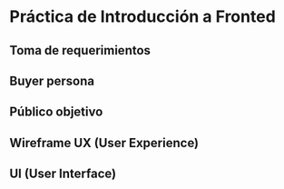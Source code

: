 # Práctica de Introducción a Fronted


## Toma de requerimientos


## Buyer persona



## Público objetivo


## Wireframe UX (User Experience)


## UI (User Interface)